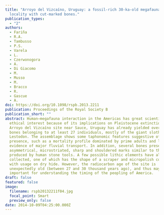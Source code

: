 ```yaml
---
title: "Arroyo del Vizcaíno, Uruguay: a fossil-rich 30-ka-old megafaunal
  locality with cut-marked bones."
publication_types:
  - "2"
authors:
  - Fariña
  - R.A.
  - Tambusso
  - P.S.
  - Varela
  - L.
  - Czerwonogora
  - A.
  - Di Giacomo
  - M.
  - Musso
  - M.
  - Bracco
  - R.
  - Gascue
  - A.
doi: https://doi.org/10.1098/rspb.2013.2211
publication: Proceedings of the Royal Society B
publication_short: ""
abstract: Human–megafauna interaction in the Americas has great scientific and
  ethical interest because of its implications on Pleistocene extinction. The
  Arroyo del Vizcaíno site near Sauce, Uruguay has already yielded over 1000
  bones belonging to at least 27 individuals, mostly of the giant sloth
  Lestodon. The assemblage shows some taphonomic features suggestive of human
  presence, such as a mortality profile dominated by prime adults and little
  evidence of major fluvial transport. In addition, several bones present deep,
  asymmetrical, microstriated, sharp and shouldered marks similar to those
  produced by human stone tools. A few possible lithic elements have also been
  collected, one of which has the shape of a scraper and micropolish consistent
  with usage on dry hide. However, the radiocarbon age of the site is
  unexpectedly old (between 27 and 30 thousand years ago), and thus may be
  important for understanding the timing of the peopling of America.
draft: false
featured: false
image:
  filename: rspb20132211f04.jpg
  focal_point: Smart
  preview_only: false
date: 2014-10-09T04:25:00.000Z
---
```

